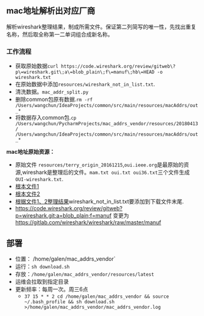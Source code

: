 ## mac地址解析出对应厂商
解析wireshark整理结果，制成所需文件。保证第二列简写的唯一性，先找出重复名称，然后取全称第一二单词组合成新名称。


### 工作流程
- 获取原始数据`curl https://code.wireshark.org/review/gitweb\?p\=wireshark.git\;a\=blob_plain\;f\=manuf\;hb\=HEAD -o wireshark.txt`
- 在原始数据中添加`resources/wireshark_not_in_list.txt`.
- 清洗数据。`mac_addr_split.py`
- 删除common包原有数据.`rm -rf /Users/wangchun/IdeaProjects/common/src/main/resources/macAddrs/out_*` 
- 将数据存入common包.`cp /Users/wangchun/PycharmProjects/mac_addrs_vendor/resources/20180413/ /Users/wangchun/IdeaProjects/common/src/main/resources/macAddrs/out_*` 


**mac地址原始资源：**
- 原始文件 `resources/terry_origin_20161215`,`oui.ieee.org`是最原始的资源,wireshark是整理后的文件。`mam.txt oui.txt oui36.txt`三个文件生成`OUI-wireshark.txt`.
- [根本文件1](http://standards-oui.ieee.org/oui36/oui36.txt)
- [根本文件2](http://standards-oui.ieee.org/oui.txt)
- [根据文件1、2整理结果](https://code.wireshark.org/review/gitweb?p=wireshark.git;a=blob_plain;f=manuf)wireshark_not_in_list.txt要添加到下载文件末尾.
- https://code.wireshark.org/review/gitweb?p=wireshark.git;a=blob_plain;f=manuf 变更为 https://gitlab.com/wireshark/wireshark/raw/master/manuf



## 部署
- 位置： /home/galen/mac_addrs_vendor`
- 运行：`sh download.sh`
- 存放：`/home/galen/mac_addrs_vendor/resources/latest`
- 运维会拉取到指定目录
- 更新频率：每周一次。周三6点
    - `37 15 * * 2 cd /home/galen/mac_addrs_vendor && source ~/.bash_profile && sh download.sh >/home/galen/mac_addrs_vendor/mac_addrs_vendor.log`
